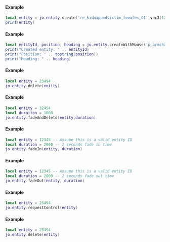 <!-- #region client|jo.entity.create -->
#### Example
```lua
local entity = jo.entity.create('re_kidnappedvictim_females_01',vec3(1294.0,-512.3, 30.0),90.0,true)
print(entity)
```
<!-- #endregion client|jo.entity.create -->


<!-- #region client|jo.entity.createWithMouse -->
#### Example
```lua
local entityId, position, heading = jo.entity.createWithMouse('p_armchair01x', true, false)
print("Created entity: " .. entityId)
print("Position: " .. tostring(position))
print("Heading: " .. heading)
```
<!-- #endregion client|jo.entity.createWithMouse -->


<!-- #region client|jo.entity.delete -->
#### Example
```lua
local entity = 23494
jo.entity.delete(entity)
```
<!-- #endregion client|jo.entity.delete -->


<!-- #region client|jo.entity.fadeAndDelete -->
#### Example
```lua
local entity = 32454
local duraiton = 1000
jo.entity.fadeAndDelete(entity,duration)
```
<!-- #endregion client|jo.entity.fadeAndDelete -->


<!-- #region client|jo.entity.fadeIn -->
#### Example
```lua
local entity = 12345 -- Assume this is a valid entity ID
local duration = 2000 -- 2 seconds fade in time
jo.entity.fadeIn(entity, duration)
```
<!-- #endregion client|jo.entity.fadeIn -->


<!-- #region client|jo.entity.fadeOut -->
#### Example
```lua
local entity = 12345 -- Assume this is a valid entity ID
local duration = 2000 -- 2 seconds fade out time
jo.entity.fadeOut(entity, duration)
```
<!-- #endregion client|jo.entity.fadeOut -->


<!-- #region client|jo.entity.requestControl -->
#### Example
```lua
local entity = 23494
jo.entity.requestControl(entity)
```
<!-- #endregion client|jo.entity.requestControl -->





<!-- #region server|jo.entity.delete -->
#### Example
```lua
local entity = 23494
jo.entity.delete(entity)
```
<!-- #endregion server|jo.entity.delete -->